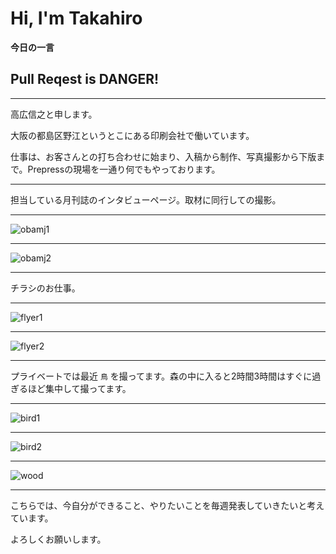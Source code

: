 # Hi, I'm Takahiro

**今日の一言**

## Pull Reqest is DANGER!


---

高広信之と申します。

大阪の都島区野江というとこにある印刷会社で働いています。

仕事は、お客さんとの打ち合わせに始まり、入稿から制作、写真撮影から下版まで。Prepressの現場を一通り何でもやっております。

---

担当している月刊誌のインタビューページ。取材に同行しての撮影。

---

![obamj1](assets/img/img_pdf1.png)

---

![obamj2](assets/img/img_pdf2.png)

---

チラシのお仕事。

---

![flyer1](assets/img/img_flyer1.jpg)

---

![flyer2](assets/img/img_flyer2.jpg)

---

プライベートでは最近 `鳥` を撮ってます。森の中に入ると2時間3時間はすぐに過ぎるほど集中して撮ってます。

---

![bird1](assets/img/img_bird1.jpg)

---

![bird2](assets/img/img_bird2.jpg)

---

![wood](assets/img/img_wood.jpg)

---

こちらでは、今自分ができること、やりたいことを毎週発表していきたいと考えています。

よろしくお願いします。

